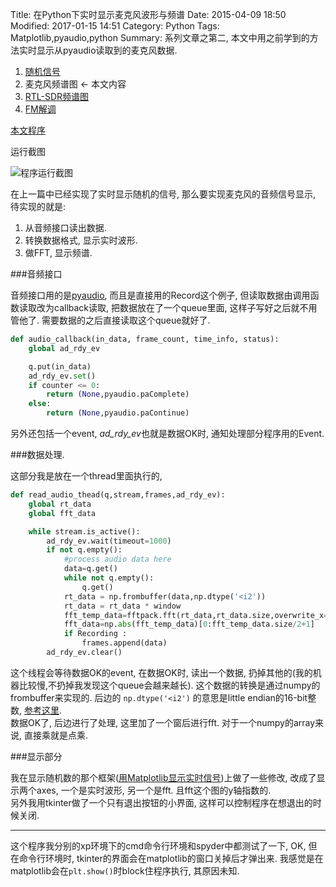 Title: 在Python下实时显示麦克风波形与频谱
Date: 2015-04-09 18:50
Modified: 2017-01-15 14:51
Category: Python
Tags: Matplotlib,pyaudio,python
Summary: 系列文章之第二, 本文中用之前学到的方法实时显示从pyaudio读取到的麦克风数据.


1. [随机信号]({filename}用Matplotlib显示实时信号.md)
2. 麦克风频谱图 <- 本文内容
3. [RTL-SDR频谱图]({filename}在python下实时显示rtlsdr波形与频谱.md)
4. [FM解调]({filename}在python下通过RTLSDR收听FM广播.md)

[本文程序](https://github.com/licheegh/dig_sig_py_study/blob/master/Analyse_Microphone/audio_fft.py)

运行截图

![程序运行截图]({filename}../images/zai-pythonxia-shi-shi-xian-shi-mai-ke-feng-bo-xing-yu-pin-pu/1.gif)

在上一篇中已经实现了实时显示随机的信号, 那么要实现麦克风的音频信号显示, 待实现的就是:

1. 从音频接口读出数据.
2. 转换数据格式, 显示实时波形.
3. 做FFT, 显示频谱.

###音频接口

音频接口用的是[pyaudio](http://people.csail.mit.edu/hubert/pyaudio/), 而且是直接用的Record这个例子, 但读取数据由调用函数读取改为callback读取, 把数据放在了一个queue里面, 这样子写好之后就不用管他了. 需要数据的之后直接读取这个queue就好了.

```python
def audio_callback(in_data, frame_count, time_info, status):
    global ad_rdy_ev

    q.put(in_data)
    ad_rdy_ev.set()
    if counter <= 0:
        return (None,pyaudio.paComplete)
    else:
        return (None,pyaudio.paContinue)
```

另外还包括一个event, *ad_rdy_ev*也就是数据OK时, 通知处理部分程序用的Event.

###数据处理.

这部分我是放在一个thread里面执行的,

```python
def read_audio_thead(q,stream,frames,ad_rdy_ev):
    global rt_data
    global fft_data

    while stream.is_active():
        ad_rdy_ev.wait(timeout=1000)
        if not q.empty():
            #process audio data here
            data=q.get()
            while not q.empty():
                q.get()
            rt_data = np.frombuffer(data,np.dtype('<i2'))
            rt_data = rt_data * window
            fft_temp_data=fftpack.fft(rt_data,rt_data.size,overwrite_x=True)
            fft_data=np.abs(fft_temp_data)[0:fft_temp_data.size/2+1]
            if Recording :
                frames.append(data)
        ad_rdy_ev.clear()
```

这个线程会等待数据OK的event, 在数据OK时, 读出一个数据, 扔掉其他的(我的机器比较慢,不扔掉我发现这个queue会越来越长). 这个数据的转换是通过numpy的frombuffer来实现的. 后边的 `np.dtype('<i2')` 的意思是little endian的16-bit整数, [参考这里](http://docs.scipy.org/doc/numpy/reference/arrays.dtypes.html#arrays-dtypes-constructing).  
数据OK了, 后边进行了处理, 这里加了一个窗后进行fft. 对于一个numpy的array来说, 直接乘就是点乘.

###显示部分

我在显示随机数的那个框架([用Matplotlib显示实时信号]({filename}用Matplotlib显示实时信号.md))上做了一些修改, 改成了显示两个axes, 一个是实时波形, 另一个是fft. 且fft这个图的y轴指数的.  
另外我用tkinter做了一个只有退出按钮的小界面, 这样可以控制程序在想退出的时候关闭.

---

这个程序我分别的xp环境下的cmd命令行环境和spyder中都测试了一下, OK, 但在命令行环境时, tkinter的界面会在matplotlib的窗口关掉后才弹出来. 我感觉是在matplotlib会在`plt.show()`时block住程序执行, 其原因未知.
